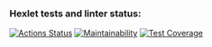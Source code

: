 ### Hexlet tests and linter status:
[![Actions Status](https://github.com/Sinoptik93/frontend-project-lvl3/workflows/hexlet-check/badge.svg)](https://github.com/Sinoptik93/frontend-project-lvl3/actions)
[![Maintainability](https://api.codeclimate.com/v1/badges/0ef5a1dc43111cedb96d/maintainability)](https://codeclimate.com/github/Sinoptik93/frontend-project-lvl3/maintainability)
[![Test Coverage](https://api.codeclimate.com/v1/badges/0ef5a1dc43111cedb96d/test_coverage)](https://codeclimate.com/github/Sinoptik93/frontend-project-lvl3/test_coverage)
